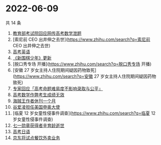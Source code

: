 # 2022-06-09

共 14 条

<!-- BEGIN ZHIHUSEARCH -->
<!-- 最后更新时间 Thu Jun 09 2022 07:12:57 GMT+0800 (China Standard Time) -->
1. [教育部考试院回应网传高考数学泄题](https://www.zhihu.com/search?q=教育部考试院回应网传高考数学泄题)
1. [索尼前 CEO 出井伸之去世](https://www.zhihu.com/search?q=索尼前 CEO 出井伸之去世)
1. [高考英语](https://www.zhihu.com/search?q=高考英语)
1. [《新围棋少年》更新](https://www.zhihu.com/search?q=《新围棋少年》更新)
1. [脱口秀专场 开播](https://www.zhihu.com/search?q=脱口秀专场 开播)
1. [安徽 27 岁女主持人住院期间疑因药物致死](https://www.zhihu.com/search?q=安徽 27 岁女主持人住院期间疑因药物致死)
1. [专家回应「高考命题难易度不影响录取与公平」](https://www.zhihu.com/search?q=专家回应「高考命题难易度不影响录取与公平」)
1. [高考数学作弊考生成绩无效](https://www.zhihu.com/search?q=高考数学作弊考生成绩无效)
1. [海贼王作者休刊一个月](https://www.zhihu.com/search?q=海贼王作者休刊一个月)
1. [谷爱凌担任美国申奥大使](https://www.zhihu.com/search?q=谷爱凌担任美国申奥大使)
1. [临夏 12 岁女童性侵事件调查](https://www.zhihu.com/search?q=临夏 12 岁女童性侵事件调查)
1. [七一勋章获得者辛育龄逝世](https://www.zhihu.com/search?q=七一勋章获得者辛育龄逝世)
1. [高考日语](https://www.zhihu.com/search?q=高考日语)
1. [京东将试点餐饮外卖业务](https://www.zhihu.com/search?q=京东将试点餐饮外卖业务)
<!-- END ZHIHUSEARCH -->
